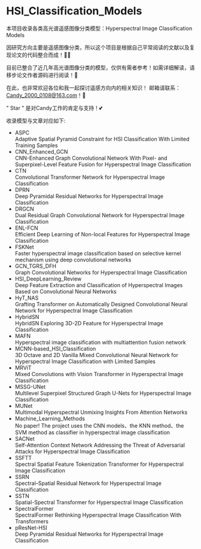 # HSI_Classification_Models
本项目收录各类高光谱遥感图像分类模型：Hyperspectral Image Classification Models
  
因研究方向主要是遥感图像分类，所以这个项目是根据自己平常阅读的文献以及复现论文的代码整合而成！👩‍💻

目前已整合了近几年高光谱图像分类的模型，仅供有需者参考！如需详细解读，请移步论文作者源码进行阅读！🫡
  
在此，也非常欢迎各位和我一起探讨遥感方向内的相关知识！ 邮箱请联系：Candy_2000_0108@163.com！🤝
  
" Star " 是对Candy工作的肯定与支持！💕  
  
收录模型与文章对应如下:
* ASPC  
Adaptive Spatial Pyramid Constraint for HSI Classification With Limited Training Samples  
* CNN_Enhanced_GCN  
CNN-Enhanced Graph Convolutional Network With Pixel- and Superpixel-Level Feature Fusion for Hyperspectral Image Classification  
* CTN  
Convolutional Transformer Network for Hyperspectral Image Classification  
* DPRN  
Deep Pyramidal Residual Networks for Hyperspectral Image Classification  
* DRGCN  
Dual Residual Graph Convolutional Network for Hyperspectral Image Classification  
* ENL-FCN  
Efficient Deep Learning of Non-local Features for Hyperspectral Image Classification  
* FSKNet  
Faster hyperspectral image classification based on selective kernel mechanism using deep convolutional networks  
* GCN_TGRS_DFH  
Graph Convolutional Networks for Hyperspectral Image Classification  
* HSI_DeepLearning_Review  
Deep Feature Extraction and Classification of Hyperspectral Images Based on Convolutional Neural Networks  
* HyT_NAS  
Grafting Transformer on Automatically Designed Convolutional Neural Network for Hyperspectral Image Classification  
* HybridSN  
HybridSN Exploring 3D-2D Feature for Hyperspectral Image Classification  
* MAFN  
Hyperspectral image classification with multiattention fusion network  
* MCNN-based_HSI_Classification  
3D Octave and 2D Vanilla Mixed Convolutional Neural Network for Hyperspectral Image Classification with Limited Samples  
* MRViT  
Mixed Convolutions with Vision Transformer in Hyperspectral Image Classification  
* MSSG-UNet  
Multilevel Superpixel Structured Graph U-Nets for Hyperspectral Image Classification  
* MUNet  
Multimodal Hyperspectral Unmixing Insights From Attention Networks  
* Machine_Learning_Methods  
No paper! The project uses the CNN models、the KNN method、the SVM method as classifier in hyperspectral image classification  
* SACNet  
Self-Attention Context Network Addressing the Threat of Adversarial Attacks for Hyperspectral Image Classification  
* SSFTT  
Spectral Spatial Feature Tokenization Transformer for Hyperspectral Image Classification  
* SSRN  
Spectral–Spatial Residual Network for Hyperspectral Image Classification  
* SSTN  
Spatial-Spectral Transformer for Hyperspectral Image Classification  
* SpectralFormer  
SpectralFormer Rethinking Hyperspectral Image Classification With Transformers  
* pResNet-HSI  
Deep Pyramidal Residual Networks for Hyperspectral Image Classification  
